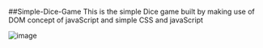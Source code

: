 ##Simple-Dice-Game
This is the simple Dice game built by making use of DOM concept of javaScript and simple CSS and javaScript

![image](https://github.com/VanshikaA27/Simple-Dice-Game/assets/108686676/23a48cd9-40d0-46f4-b1fe-57fc9bb1de73)
